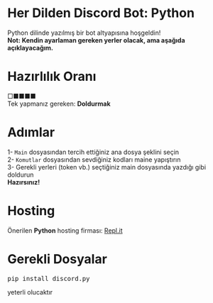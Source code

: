 # Her Dilden Discord Bot: Python
Python dilinde yazılmış bir bot altyapısına hoşgeldin! <br />
**Not: Kendin ayarlaman gereken yerler olacak, ama aşağıda açıklayacağım.** <br />
# Hazırlılık Oranı
□■■■■ <br />
Tek yapmanız gereken: **Doldurmak** <br />
# Adımlar
1- `Main` dosyasından tercih ettiğiniz ana dosya şeklini seçin <br />
2- `Komutlar` dosyasından sevdiğiniz kodları maine yapıştırın <br />
3- Gerekli yerleri (token vb.) seçtiğiniz main dosyasında yazdığı gibi doldurun <br />
**Hazırsınız!**
# Hosting
Önerilen **Python** hosting firması: <a href="https://repl.it" class="clickableLink">Repl.it</a> <br />
# Gerekli Dosyalar
<pre>pip install discord.py</pre> yeterli olucaktır
